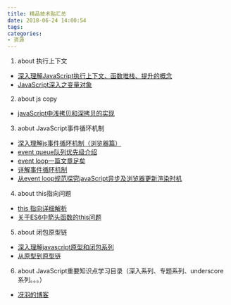 ```yaml
---
title: 精品技术贴汇总
date: 2018-06-24 14:00:54
tags:
categories:
- 资源
---
```

1. about 执行上下文
- [深入理解JavaScript执行上下文、函数堆栈、提升的概念](https://segmentfault.com/a/1190000009041008)
- [JavaScript深入之变量对象 ](https://github.com/mqyqingfeng/Blog/issues/5)
2. about js copy
- [javaScript中浅拷贝和深拷贝的实现](https://github.com/wengjq/Blog/issues/3)
3. aobut JavaScript事件循环机制
- [深入理解js事件循环机制（浏览器篇）](http://lynnelv.github.io/js-event-loop-browser)
- [event queue队列优先级介绍](https://segmentfault.com/q/1010000008960948)
- [event loop一篇文章足矣](https://www.jianshu.com/p/de7aba994523)
- [详解事件循环机制](https://www.jianshu.com/p/12b9f73c5a4f)
- [从event loop规范探究javaScript异步及浏览器更新渲染时机](https://segmentfault.com/a/1190000009271765)
4. about this指向问题
- [this 指向详细解析](https://www.jianshu.com/p/16dd8acb0b13)
- [关于ES6中箭头函数的this问题](https://segmentfault.com/a/1190000010680814)
5. about 闭包原型链
- [深入理解javascript原型和闭包系列](http://www.cnblogs.com/wangfupeng1988/p/3977924.html)
- [从原型到原型链](https://github.com/mqyqingfeng/Blog/issues/2)
6. about JavaScript重要知识点学习目录（深入系列、专题系列、underscore系列。。。）
- [冴羽的博客](https://github.com/mqyqingfeng/Blog/)